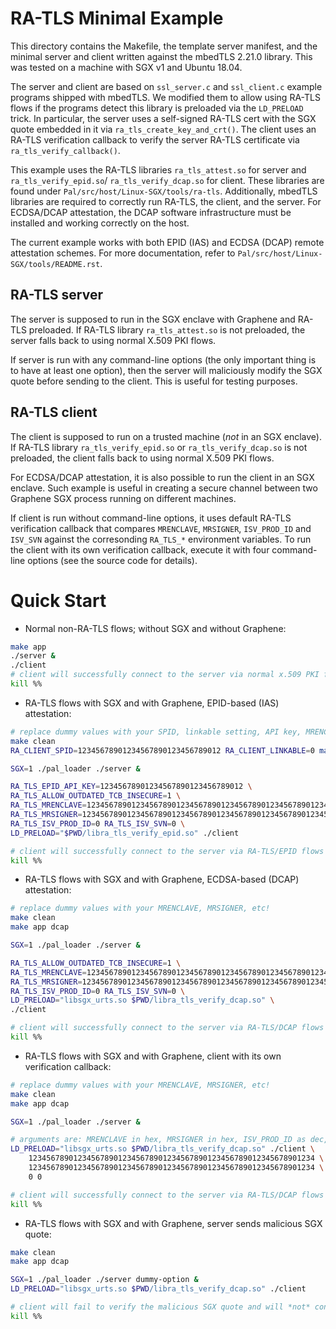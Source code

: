 # RA-TLS Minimal Example

This directory contains the Makefile, the template server manifest, and the minimal server and
client written against the mbedTLS 2.21.0 library.  This was tested on a machine with SGX v1 and
Ubuntu 18.04.

The server and client are based on `ssl_server.c` and `ssl_client.c` example programs shipped with
mbedTLS. We modified them to allow using RA-TLS flows if the programs detect this library is
preloaded via the `LD_PRELOAD` trick.  In particular, the server uses a self-signed RA-TLS cert
with the SGX quote embedded in it via `ra_tls_create_key_and_crt()`. The client uses an RA-TLS
verification callback to verify the server RA-TLS certificate via `ra_tls_verify_callback()`.

This example uses the RA-TLS libraries `ra_tls_attest.so` for server and `ra_tls_verify_epid.so`/
`ra_tls_verify_dcap.so` for client. These libraries are found under
`Pal/src/host/Linux-SGX/tools/ra-tls`. Additionally, mbedTLS libraries are required to correctly
run RA-TLS, the client, and the server. For ECDSA/DCAP attestation, the DCAP software
infrastructure must be installed and working correctly on the host.

The current example works with both EPID (IAS) and ECDSA (DCAP) remote attestation schemes. For
more documentation, refer to `Pal/src/host/Linux-SGX/tools/README.rst`.


## RA-TLS server

The server is supposed to run in the SGX enclave with Graphene and RA-TLS preloaded. If RA-TLS
library `ra_tls_attest.so` is not preloaded, the server falls back to using normal X.509 PKI flows.

If server is run with any command-line options (the only important thing is to have at least one
option), then the server will maliciously modify the SGX quote before sending to the client. This
is useful for testing purposes.

## RA-TLS client

The client is supposed to run on a trusted machine (*not* in an SGX enclave). If RA-TLS library
`ra_tls_verify_epid.so` or `ra_tls_verify_dcap.so` is not preloaded, the client falls back to using
normal X.509 PKI flows.

For ECDSA/DCAP attestation, it is also possible to run the client in an SGX enclave. Such example
is useful in creating a secure channel between two Graphene SGX process running on different
machines.

If client is run without command-line options, it uses default RA-TLS verification callback that
compares `MRENCLAVE`, `MRSIGNER`, `ISV_PROD_ID` and `ISV_SVN` against the corresonding `RA_TLS_*`
environment variables. To run the client with its own verification callback, execute it with four
command-line options (see the source code for details).


# Quick Start

- Normal non-RA-TLS flows; without SGX and without Graphene:

```sh
make app
./server &
./client
# client will successfully connect to the server via normal x.509 PKI flows
kill %%
```

- RA-TLS flows with SGX and with Graphene, EPID-based (IAS) attestation:

```sh
# replace dummy values with your SPID, linkable setting, API key, MRENCLAVE, etc!
make clean
RA_CLIENT_SPID=12345678901234567890123456789012 RA_CLIENT_LINKABLE=0 make app epid

SGX=1 ./pal_loader ./server &

RA_TLS_EPID_API_KEY=12345678901234567890123456789012 \
RA_TLS_ALLOW_OUTDATED_TCB_INSECURE=1 \
RA_TLS_MRENCLAVE=1234567890123456789012345678901234567890123456789012345678901234 \
RA_TLS_MRSIGNER=1234567890123456789012345678901234567890123456789012345678901234 \
RA_TLS_ISV_PROD_ID=0 RA_TLS_ISV_SVN=0 \
LD_PRELOAD="$PWD/libra_tls_verify_epid.so" ./client

# client will successfully connect to the server via RA-TLS/EPID flows
kill %%
```

- RA-TLS flows with SGX and with Graphene, ECDSA-based (DCAP) attestation:

```sh
# replace dummy values with your MRENCLAVE, MRSIGNER, etc!
make clean
make app dcap

SGX=1 ./pal_loader ./server &

RA_TLS_ALLOW_OUTDATED_TCB_INSECURE=1 \
RA_TLS_MRENCLAVE=1234567890123456789012345678901234567890123456789012345678901234 \
RA_TLS_MRSIGNER=1234567890123456789012345678901234567890123456789012345678901234 \
RA_TLS_ISV_PROD_ID=0 RA_TLS_ISV_SVN=0 \
LD_PRELOAD="libsgx_urts.so $PWD/libra_tls_verify_dcap.so" \
./client

# client will successfully connect to the server via RA-TLS/DCAP flows
kill %%
```

- RA-TLS flows with SGX and with Graphene, client with its own verification callback:

```sh
# replace dummy values with your MRENCLAVE, MRSIGNER, etc!
make clean
make app dcap

SGX=1 ./pal_loader ./server &

# arguments are: MRENCLAVE in hex, MRSIGNER in hex, ISV_PROD_ID as dec, ISV_SVN as dec
LD_PRELOAD="libsgx_urts.so $PWD/libra_tls_verify_dcap.so" ./client \
    1234567890123456789012345678901234567890123456789012345678901234 \
    1234567890123456789012345678901234567890123456789012345678901234 \
    0 0

# client will successfully connect to the server via RA-TLS/DCAP flows
kill %%
```

- RA-TLS flows with SGX and with Graphene, server sends malicious SGX quote:

```sh
make clean
make app dcap

SGX=1 ./pal_loader ./server dummy-option &
LD_PRELOAD="libsgx_urts.so $PWD/libra_tls_verify_dcap.so" ./client

# client will fail to verify the malicious SGX quote and will *not* connect to the server
kill %%
```
